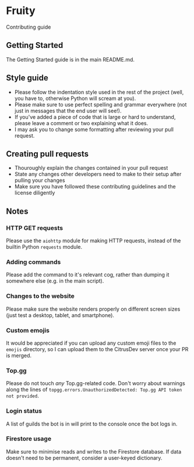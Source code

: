 # Fruity
Contributing guide


## Getting Started
The Getting Started guide is in the main README.md.


## Style guide
- Please follow the indentation style used in the rest of the project (well, you have to, otherwise Python will scream at you).
- Please make sure to use perfect spelling and grammar everywhere (not just in messages that the end user will see!).
- If you've added a piece of code that is large or hard to understand, please leave a comment or two explaining what it does.
- I may ask you to change some formatting after reviewing your pull request.


## Creating pull requests
- Thouroughly explain the changes contained in your pull request
- State any changes other developers need to make to their setup after pulling your changes
- Make sure you have followed these contributing guidelines and the license diligently


## Notes
### HTTP GET requests
Please use the `aiohttp` module for making HTTP requests, instead of the builtin Python `requests` module.
### Adding commands
Please add the command to it's relevant cog, rather than dumping it somewhere else (e.g. in the main script).
### Changes to the website
Please make sure the website renders properly on different screen sizes (just test a desktop, tablet, and smartphone).
### Custom emojis
It would be appreciated if you can upload any custom emoji files to the `emojis` directory, so I can upload them to the CitrusDev server once your PR is merged.
### Top.gg
Please do not touch *any* Top.gg-related code. Don't worry about warnings along the lines of `topgg.errors.UnauthorizedDetected: Top.gg API token not provided`.
### Login status
A list of guilds the bot is in will print to the console once the bot logs in.
### Firestore usage
Make sure to minimise reads and writes to the Firestore database. If data doesn't need to be permanent, consider a user-keyed dictionary.